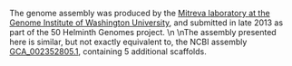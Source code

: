 [//]: # (Created by ./bin/manage_files.pl from ./species/Teladorsagia_circumcincta/PRJNA72569/Teladorsagia_circumcincta_PRJNA72569.assembly.html on Thu Jun 11 13:46:06 2020)
The genome assembly was produced by the [Mitreva laboratory at the Genome Institute of Washington University](http://genome.wustl.edu/people/groups/detail/mitreva-lab/), and submitted in late 2013 as part of the 50 Helminth Genomes project.\n\nThe assembly presented here is similar, but not exactly equivalent to, the NCBI assembly [GCA_002352805.1](https://www.ncbi.nlm.nih.gov/assembly/GCA_002352805.1), containing 5 additional scaffolds.
